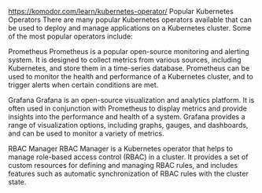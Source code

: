 <https://komodor.com/learn/kubernetes-operator/>
Popular Kubernetes Operators
There are many popular Kubernetes operators available that can be used to deploy and manage applications on a Kubernetes cluster. Some of the most popular operators include:

Prometheus
Prometheus is a popular open-source monitoring and alerting system. It is designed to collect metrics from various sources, including Kubernetes, and store them in a time-series database. Prometheus can be used to monitor the health and performance of a Kubernetes cluster, and to trigger alerts when certain conditions are met.

Grafana
Grafana is an open-source visualization and analytics platform. It is often used in conjunction with Prometheus to display metrics and provide insights into the performance and health of a system. Grafana provides a range of visualization options, including graphs, gauges, and dashboards, and can be used to monitor a variety of metrics.

RBAC Manager
RBAC Manager is a Kubernetes operator that helps to manage role-based access control (RBAC) in a cluster. It provides a set of custom resources for defining and managing RBAC rules, and includes features such as automatic synchronization of RBAC rules with the cluster state.
